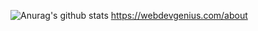 ![Anurag's github stats](https://github-readme-stats.vercel.app/api?username=xuho&show_icons=true&theme=prussian)
https://webdevgenius.com/about
